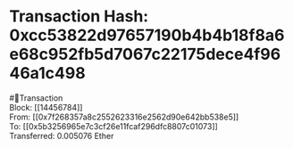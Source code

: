 
Transaction Hash: 0xcc53822d97657190b4b4b18f8a6e68c952fb5d7067c22175dece4f9646a1c498
====================================================================================
  
#💸Transaction  
Block: [[14456784]]  
From: [[0x7f268357a8c2552623316e2562d90e642bb538e5]]  
To: [[0x5b3256965e7c3cf26e11fcaf296dfc8807c01073]]  
Transferred: 0.005076 Ether